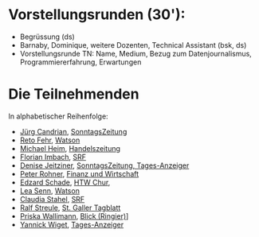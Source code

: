 # Vorstellungsrunden (30'):
- Begrüssung (ds)
- Barnaby, Dominique, weitere Dozenten, Technical Assistant (bsk, ds)
- Vorstellungsrunde TN: Name, Medium, Bezug zum Datenjournalismus, Programmiererfahrung, Erwartungen

# Die Teilnehmenden
In alphabetischer Reihenfolge:
- [Jürg Candrian](juerg.candrian@tamedia.ch),  [SonntagsZeitung](https://www.tagesanzeiger.ch/stichwort/autor/juerg-candrian/s.html)
- [Reto Fehr](reto.fehr@watson.chwatson.), [Watson](https://www.watson.ch/u/search?q=Reto%20fehr)
- [Michael Heim](mailto:michael.heim@handelszeitung.ch), [Handelszeitung](https://www.handelszeitung.ch/)
- [Florian Imbach](mailto:florian.imbach@srf.ch), [SRF](http://www.florianimbach.ch/)
- [Denise Jeitziner](mailto:denise.jeitziner@tamedia.ch), [SonntagsZeitung, Tages-Anzeiger](https://www.tagesanzeiger.ch/stichwort/autor/denise-jeitziner/s.html)
- [Peter Rohner](mailto:peter.rohner@fuw.ch), [Finanz und Wirtschaft](https://www.fuw.ch/)
- [Edzard Schade](mailto:edzard.schade@htwchur.ch), [HTW Chur](http://www.htwchur.ch/digital-science/forschung-und-dienstleistung/team/dozierende/edzard-schade.html),
- [Lea Senn](lea.senn@watson.ch), [Watson](https://www.watson.ch/u/search?q=Lea%20Senn)
- [Claudia Stahel](mailto:claudia.stahel@srf.ch), [SRF](https://www.srf.ch/suche?q=claudia+stahel)
- [Ralf Streule](ralf.streule@tagblatt.ch), [St. Galler Tagblatt](https://www.tagblatt.ch/suche?form%5Bq%5D=ralf+streule)
- [Priska Wallimann](mailto:priska.wallimann@ringier.ch), [Blick (Ringier)](https://www.blick.ch/storytelling/2017/whitechristmas/index.html)]
- [Yannick Wiget](mailto:yannick.wiget@tages-anzeiger.ch), [Tages-Anzeiger](https://www.tagesanzeiger.ch/stichwort/autor/yannick-wiget/s.html)
